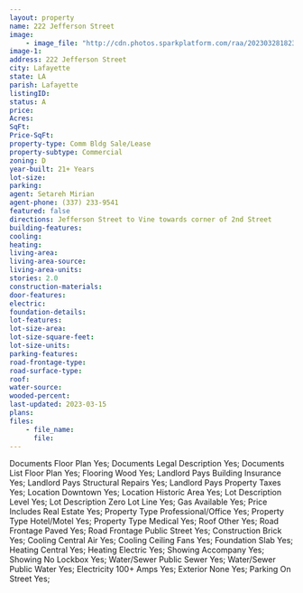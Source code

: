 ```yaml
---
layout: property
name: 222 Jefferson Street
image:
    - image_file: "http://cdn.photos.sparkplatform.com/raa/20230328182311813079000000.jpg"
image-1:
address: 222 Jefferson Street
city: Lafayette
state: LA
parish: Lafayette
listingID: 
status: A
price: 
Acres: 
SqFt: 
Price-SqFt: 
property-type: Comm Bldg Sale/Lease
property-subtype: Commercial
zoning: D
year-built: 21+ Years
lot-size: 
parking: 
agent: Setareh Mirian
agent-phone: (337) 233-9541
featured: false
directions: Jefferson Street to Vine towards corner of 2nd Street
building-features: 
cooling: 
heating: 
living-area: 
living-area-source: 
living-area-units: 
stories: 2.0
construction-materials: 
door-features: 
electric: 
foundation-details: 
lot-features: 
lot-size-area: 
lot-size-square-feet: 
lot-size-units: 
parking-features: 
road-frontage-type: 
road-surface-type: 
roof: 
water-source: 
wooded-percent: 
last-updated: 2023-03-15
plans: 
files:
    - file_name:
      file:
---
```

Documents	Floor Plan	Yes;
Documents	Legal Description	Yes;
Documents List	Floor Plan	Yes;
Flooring	Wood	Yes;
Landlord Pays	Building Insurance	Yes;
Landlord Pays	Structural Repairs	Yes;
Landlord Pays	Property Taxes	Yes;
Location	Downtown	Yes;
Location	Historic Area	Yes;
Lot Description	Level	Yes;
Lot Description	Zero Lot Line	Yes;
Gas	Available	Yes;
Price Includes	Real Estate	Yes;
Property Type	Professional/Office	Yes;
Property Type	Hotel/Motel	Yes;
Property Type	Medical	Yes;
Roof	Other	Yes;
Road Frontage	Paved	Yes;
Road Frontage	Public Street	Yes;
Construction	Brick	Yes;
Cooling	Central Air	Yes;
Cooling	Ceiling Fans	Yes;
Foundation	Slab	Yes;
Heating	Central	Yes;
Heating	Electric	Yes;
Showing	Accompany	Yes;
Showing	No Lockbox	Yes;
Water/Sewer	Public Sewer	Yes;
Water/Sewer	Public Water	Yes;
Electricity	100+ Amps	Yes;
Exterior	None	Yes;
Parking	On Street	Yes;

